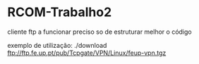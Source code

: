 # RCOM-Trabalho2

cliente ftp a funcionar
preciso so de estruturar melhor o código

exemplo de utilização:
./download ftp://ftp.fe.up.pt/pub/Tcpgate/VPN/Linux/feup-vpn.tgz
